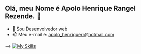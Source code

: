 ## Olá, meu Nome é Apolo Henrique Rangel Rezende. 👋

- 🔭 Sou Desenvolvedor web
- 📫 Meu e-mail é: apolo_henriquerr@hotmail.com

-->
[![My Skills](https://skillicons.dev/icons?i=css,discord,docker,git,github,html,js,linkedin,linux,nodejs,react,vue,flutter&perline=9)](https://skillicons.dev)
